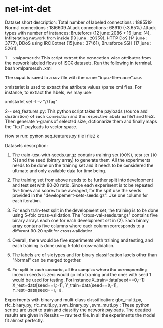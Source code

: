 # net-int-det
Dataset short description:
Total number of labeled connections : 1885519
Normal connections : 1816609
Attack connections : 68910 (~3.65%)
Attack types with number of instances: Bruteforce (12 june: 2086 + 16 june: 14), Infilterating network from inside (13 june : 20358), HTTP DoS (14 june : 3777), DDoS using IRC Botnet (15 june : 37461), Bruteforce SSH (17 june : 5261). 

1 -- xmlparser.sh: This script extract the connection-wise attributes from the network labeled flows of ISCX datasets.
Run the following in terminal. 
bash xmlparser.sh <file-name>.xml 

The ouput is saved in a csv file with the name "input-file-name".csv. 

xmlstarlet is used to extract the attribute values /parse xml files. For instance, to extract the labels, we may use;

xmlstarlet sel -t -v "//Tag" 

2-- seq_features.py: This python script takes the payloads (source and destination) of each connection and the respective labels as file1 and file2. Then generate n-grams of selected size, dictionarize them and finally maps the "text" payloads to vector space. 

How to run:
python seq_features.py file1 file2 k

Datasets description:

1. The train-test-with-seeds.tar.gz contains training set (90%), test set (10 %) and the seed (binary array) to generate them. All the experiments needs to be done on the training set and it needs to be considered the ultimate and only available data for time being.

2. The training set from above needs to be further split into development and test set with 80-20 ratio. Since each experiment is to be repeated five times and scores to be averaged, for the split use the seeds provided in the "developement-sets-seeds.gz". Use one column for each iteration.

3. For each train-test split in the development set, the training is to be done using 5-fold cross-validation. The "cross-val-seeds.tar.gz" contains five binary arrays each one for each development set in (2). Each binary array contains five columns where each column corresponds to a different 80-20 split for cross-validation.

4. Overall, there would be five experiments with training and testing, and each training is done using 5-fold cross-validation.

5. The labels are of six types and for binary classification labels other than "Normal" can be merged together.

6. For split in each scenario, all the samples where the corresponding index in seeds is zero would go into training and the ones with seed 1 would be used for testing.
For instance X_train=data[seed==0,:-1], X_test=data[seed==1,:-1], Y_train=data[seed==0,-1], Y_test=data[seed==1,-1].

Experiments with binary and multi-class classification:
 	gbc_multi.py, rfc_binary.py, rfc_multi.py, svm_binary.py , svm_multi.py : These python scripts are used to train and classifiy the network payloads. The deatiled results are given in Results -- raw text file. In all the experiments the model fit almost perfectly.
